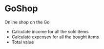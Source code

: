 # GoShop
Online shop on the Go

- Calculate income for all the sold items
- Calculate expenses for all the bought items
- Total value
